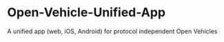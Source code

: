 # Open-Vehicle-Unified-App
A unified app (web, iOS, Android) for protocol independent Open Vehicles
